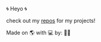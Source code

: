 :cyclone:
Heyo
:cyclone:

check out my [repos](https://github.com/Anthony-Andrews?tab=repositories) for my projects!

<!--
~~https://anthony-andrews.github.io~~ (website coming soon™)
-->

Made on 🌎 with 💻 by: 🧑‍💻
